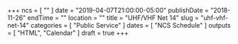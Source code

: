 +++
ncs = [ "" ]
date = "2019-04-07T21:00:00-05:00"
publishDate = "2018-11-26"
endTime = ""
location = ""
title = "UHF/VHF Net 14"
slug = "uhf-vhf-net-14"
categories = [ "Public Service" ]
dates = [ "NCS Schedule" ]
outputs = [ "HTML", "Calendar" ]
draft = true
+++
